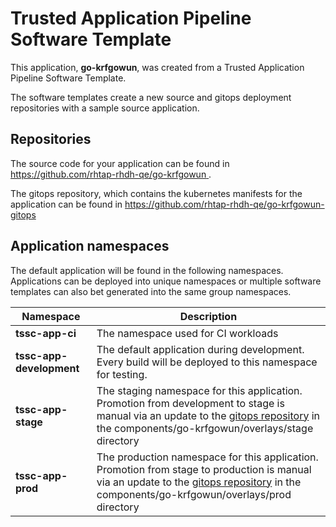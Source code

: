 # Trusted Application Pipeline Software Template

This application, **go-krfgowun**, was created from a Trusted Application Pipeline Software Template.

The software templates create a new source and gitops deployment repositories with a sample source application. 

## Repositories

The source code for your application can be found in [https://github.com/rhtap-rhdh-qe/go-krfgowun ](https://github.com/rhtap-rhdh-qe/go-krfgowun ).
 
The gitops repository, which contains the kubernetes manifests for the application can be found in 
[https://github.com/rhtap-rhdh-qe/go-krfgowun-gitops ](https://github.com/rhtap-rhdh-qe/go-krfgowun-gitops ) 

## Application namespaces 

The default application will be found in the following namespaces. Applications can be deployed into unique namespaces or multiple software templates can also bet generated into the same group namespaces.  

|  Namespace   |  Description   |  
| -------- | -------- |
| **tssc-app-ci** | The namespace used for CI workloads |
| **tssc-app-development** | The default application during development. Every build will be deployed to this namespace for testing. |
| **tssc-app-stage** | The staging namespace for this application. Promotion from development to stage is manual via an update to the [gitops repository](https://github.com/rhtap-rhdh-qe/go-krfgowun-gitops ) in the components/go-krfgowun/overlays/stage directory |
| **tssc-app-prod** | The production namespace for this application. Promotion from stage to production is manual via an update to the [gitops repository](https://github.com/rhtap-rhdh-qe/go-krfgowun-gitops ) in the components/go-krfgowun/overlays/prod directory |
